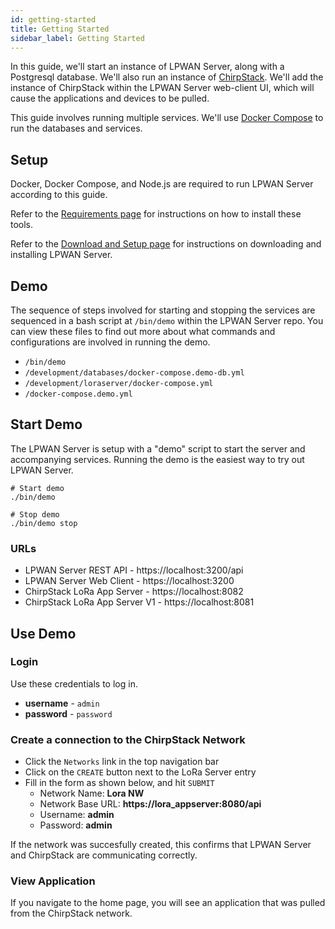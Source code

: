 ```yaml
---
id: getting-started
title: Getting Started
sidebar_label: Getting Started
---
```


In this guide, we'll start an instance of LPWAN Server, along with a Postgresql
database.  We'll also run an instance of [ChirpStack](https://www.chirpstack.io).
We'll add the instance of ChirpStack within the LPWAN Server web-client UI,
which will cause the applications and devices to be pulled.

This guide involves running multiple services.  We'll use
[Docker Compose](https://docs.docker.com/compose/) to run the databases
and services.

## Setup

Docker, Docker Compose, and Node.js are required to run LPWAN Server
according to this guide.

Refer to the [Requirements page](install/requirements)
for instructions on how to install these tools.

Refer to the [Download and Setup page](/install/download)
for instructions on downloading and installing LPWAN Server.

## Demo

The sequence of steps involved for starting and stopping the services are sequenced
in a bash script at `/bin/demo` within the LPWAN Server repo.  You can view these
files to find out more about what commands and configurations are involved in
running the demo.

- `/bin/demo`
- `/development/databases/docker-compose.demo-db.yml`
- `/development/loraserver/docker-compose.yml`
- `/docker-compose.demo.yml`

## Start Demo

The LPWAN Server is setup with a "demo" script to start the server and accompanying services.
Running the demo is the easiest way to try out LPWAN Server.

```
# Start demo
./bin/demo

# Stop demo
./bin/demo stop
```

### URLs

- LPWAN Server REST API - https://localhost:3200/api
- LPWAN Server Web Client - https://localhost:3200
- ChirpStack LoRa App Server - https://localhost:8082
- ChirpStack LoRa App Server V1 - https://localhost:8081

## Use Demo

### Login

Use these credentials to log in.

- **username** - `admin`
- **password** - `password`

### Create a connection to the ChirpStack Network

* Click the `Networks` link in the top navigation bar
* Click on the `CREATE` button next to the LoRa Server entry
* Fill in the form as shown below, and hit `SUBMIT`
  - Network Name: **Lora NW**
  - Network Base URL: **https://lora_appserver:8080/api**
  - Username: **admin**
  - Password: **admin**

If the network was succesfully created, this confirms that LPWAN Server and ChirpStack are communicating correctly.

### View Application

If you navigate to the home page, you will see an application that was pulled from the ChirpStack network.
